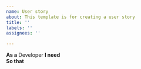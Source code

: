 ```yaml
---
name: User story
about: This template is for creating a user story
title: ''
labels: ''
assignees: ''

---
```


**As a** Developer
 **I need**  
 **So that**
